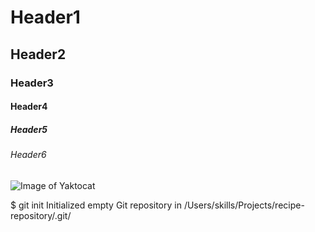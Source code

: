 # Header1
## Header2
### Header3
#### Header4
##### Header5
###### Header6
![Image of Yaktocat](https://octodex.github.com/images/yaktocat.png)

$ git init
Initialized empty Git repository in /Users/skills/Projects/recipe-repository/.git/
